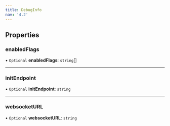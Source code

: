 ```yaml
---
title: DebugInfo
nav: '4.2'
---
```


## Properties

### enabledFlags

• `Optional` **enabledFlags**: `string`[]

---

### initEndpoint

• `Optional` **initEndpoint**: `string`

---

### websocketURL

• `Optional` **websocketURL**: `string`
